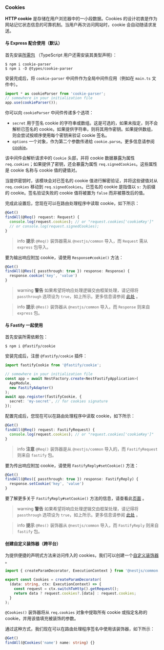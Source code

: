 ### Cookies

**HTTP cookie** 是存储在用户浏览器中的一小段数据。Cookies 的设计初衷是作为网站记忆状态信息的可靠机制。当用户再次访问网站时，cookie 会自动随请求发送。

#### 与 Express 配合使用（默认）

首先安装[所需包](https://github.com/expressjs/cookie-parser) （TypeScript 用户还需安装其类型声明）：

```shell
$ npm i cookie-parser
$ npm i -D @types/cookie-parser
```

安装完成后，将 `cookie-parser` 中间件作为全局中间件应用（例如在 `main.ts` 文件中）。

```typescript
import * as cookieParser from 'cookie-parser';
// somewhere in your initialization file
app.use(cookieParser());
```

你可以向 `cookieParser` 中间件传递多个选项：

- `secret` 用于签名 cookie 的字符串或数组。这是可选的，如果未指定，则不会解析已签名的 cookie。如果提供字符串，则将其用作密钥。如果提供数组，则会尝试按顺序使用每个密钥来验证 cookie 签名。
- `options` 一个对象，作为第二个参数传递给 `cookie.parse`。更多信息请参阅 [cookie](https://www.npmjs.org/package/cookie)。

该中间件会解析请求中的 `Cookie` 头部，并将 cookie 数据暴露为属性 `req.cookies`；如果提供了密钥，还会暴露为属性 `req.signedCookies`。这些属性是 cookie 名称与 cookie 值的键值对。

当提供密钥时，该模块会对已签名的 cookie 值进行解密验证，并将这些键值对从 `req.cookies` 移动到 `req.signedCookies`。已签名的 cookie 是指值以 `s:` 为前缀的 cookie。签名验证失败的 cookie 值将被置为 `false` 而非被篡改后的值。

完成此设置后，您现在可以在路由处理程序中读取 cookie，如下所示：

```typescript
@Get()
findAll(@Req() request: Request) {
  console.log(request.cookies); // or "request.cookies['cookieKey']"
  // or console.log(request.signedCookies);
}
```

> info **提示** `@Req()` 装饰器需从 `@nestjs/common` 导入，而 `Request` 需从 `express` 包导入。

要为输出响应附加 cookie，请使用 `Response#cookie()` 方法：

```typescript
@Get()
findAll(@Res({ passthrough: true }) response: Response) {
  response.cookie('key', 'value')
}
```

> warning **警告** 如果希望将响应处理逻辑交由框架处理，请记得将 `passthrough` 选项设为 `true`，如上所示。更多信息请参阅 [此处](/controllers#library-specific-approach) 。

> info **提示** `@Res()` 装饰器从 `@nestjs/common` 导入，而 `Response` 则来自 `express` 包。

#### 与 Fastify 一起使用

首先安装所需依赖包：

```shell
$ npm i @fastify/cookie
```

安装完成后，注册 `@fastify/cookie` 插件：

```typescript
import fastifyCookie from '@fastify/cookie';

// somewhere in your initialization file
const app = await NestFactory.create<NestFastifyApplication>(
  AppModule,
  new FastifyAdapter()
);
await app.register(fastifyCookie, {
  secret: 'my-secret', // for cookies signature
});
```

配置完成后，您现在可以在路由处理程序中读取 cookie，如下所示：

```typescript
@Get()
findAll(@Req() request: FastifyRequest) {
  console.log(request.cookies); // or "request.cookies['cookieKey']"
}
```

> info **注意** `@Req()` 装饰器是从 `@nestjs/common` 导入的，而 `FastifyRequest` 则来自 `fastify` 包。

要为传出响应附加 cookie，请使用 `FastifyReply#setCookie()` 方法：

```typescript
@Get()
findAll(@Res({ passthrough: true }) response: FastifyReply) {
  response.setCookie('key', 'value')
}
```

要了解更多关于 `FastifyReply#setCookie()` 方法的信息，请查看此[页面](https://github.com/fastify/fastify-cookie#sending) 。

> warning **警告** 如果希望将响应处理逻辑交由框架处理，请记得将 `passthrough` 选项设为 `true`，如上所示。更多信息请参阅 [此处](/controllers#library-specific-approach) 。

> info **提示** `@Res()` 装饰器从 `@nestjs/common` 导入，而 `FastifyReply` 则来自 `fastify` 包。

#### 创建自定义装饰器（跨平台）

为提供便捷的声明式方法来访问传入的 cookies，我们可以创建一个[自定义装饰器](/custom-decorators) 。

```typescript
import { createParamDecorator, ExecutionContext } from '@nestjs/common';

export const Cookies = createParamDecorator(
  (data: string, ctx: ExecutionContext) => {
    const request = ctx.switchToHttp().getRequest();
    return data ? request.cookies?.[data] : request.cookies;
  }
);
```

`@Cookies()` 装饰器将从 `req.cookies` 对象中提取所有 cookie 或指定名称的 cookie，并用该值填充被装饰的参数。

通过这种方式，我们现在可以在路由处理程序签名中使用该装饰器，如下所示：

```typescript
@Get()
findAll(@Cookies('name') name: string) {}
```
